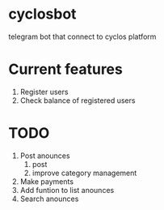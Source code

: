# cyclosbot
telegram bot that connect to cyclos platform

# Current features
1. Register users 
2. Check balance of registered users

# TODO
1. Post anounces 
	1. post
	2. improve category management
2. Make payments
3. Add funtion to list anounces
4. Search anounces
